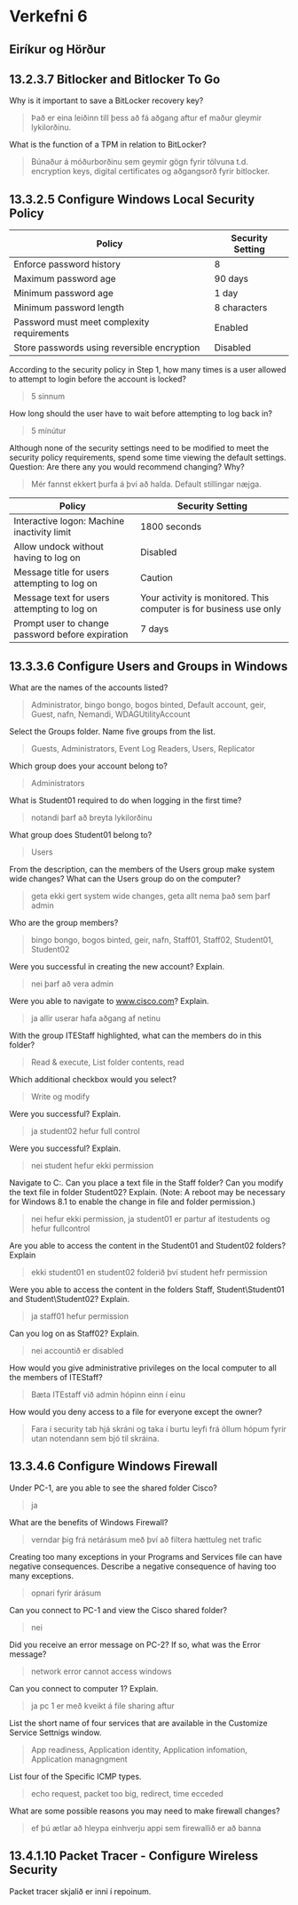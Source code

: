 # Verkefni 6
## Eiríkur og Hörður

## 13.2.3.7 Bitlocker and Bitlocker To Go

Why is it important to save a BitLocker recovery key?
> Það er eina leiðinn till þess að fá aðgang aftur ef maður gleymir lykilorðinu.

What is the function of a TPM in relation to BitLocker?
> Búnaður á móðurborðinu sem geymir gögn fyrir tölvuna t.d. encryption keys, digital certificates og aðgangsorð fyrir bitlocker.

## 13.3.2.5 Configure Windows Local Security Policy

| Policy | Security Setting |
|-------|------|
| Enforce password history | 8 |
| Maximum password age | 90 days|
| Minimum password age | 1 day|
| Minimum password length | 8 characters|
| Password must meet complexity requirements | Enabled |
| Store passwords using reversible encryption | Disabled |

According to the security policy in Step 1, how many times is a user allowed to attempt to login before the
account is locked?
> 5 sinnum

How long should the user have to wait before attempting to log back in?
> 5 mínútur

Although none of the security settings need to be modified to meet the security policy requirements,
spend some time viewing the default settings.
Question:
Are there any you would recommend changing? Why?
> Mér fannst ekkert þurfa á því að halda. Default stillingar næjga.

| Policy | Security Setting |
|-------|------|
| Interactive logon: Machine inactivity limit | 1800 seconds |
| Allow undock without having to log on | Disabled |
| Message title for users attempting to log on | Caution |
| Message text for users attempting to log on |  Your activity is monitored. This computer is for business use only|
| Prompt user to change password before expiration | 7 days |

## 13.3.3.6 Configure Users and Groups in Windows

What are the names of the accounts listed?
> Administrator, bingo bongo, bogos binted, Default account, geir, Guest, nafn, Nemandi, WDAGUtilityAccount

Select the Groups folder. Name five groups from the list.
>Guests, Administrators, Event Log Readers, Users, Replicator

Which group does your account belong to?
>Administrators

What is Student01 required to do when logging in the first time?
>notandi þarf að breyta lykilorðinu

What group does Student01 belong to?
>Users

From the description, can the members of the Users group make system wide changes? What can the
Users group do on the computer?
> geta ekki gert system wide changes, geta allt nema það sem þarf admin

Who are the group members?
>bingo bongo, bogos binted, geir, nafn, Staff01, Staff02, Student01, Student02

Were you successful in creating the new account? Explain.
>nei þarf að vera admin

Were you able to navigate to www.cisco.com? Explain.
>ja allir userar hafa aðgang af netinu

With the group ITEStaff highlighted, what can the members do in this folder?
>Read & execute, List folder contents, read 

Which additional checkbox would you select?
>Write og modify

Were you successful? Explain.
>ja student02 hefur full control

Were you successful? Explain.
>nei student hefur ekki permission

Navigate to C:\. Can you place a text file in the Staff folder? Can you modify the text file in folder
Student02? Explain. (Note: A reboot may be necessary for Windows 8.1 to enable the change in file and
folder permission.)
>nei hefur ekki permission, ja student01 er partur af itestudents og hefur fullcontrol

Are you able to access the content in the Student01 and Student02 folders? Explain
>ekki student01 en student02 folderið því student hefr permission

Were you able to access the content in the folders Staff, Student\Student01 and Student\Student02?
Explain.
>ja staff01 hefur permission 

Can you log on as Staff02? Explain.
>nei accountið er disabled

How would you give administrative privileges on the local computer to all the members of ITEStaff?
> Bæta ITEstaff við admin hópinn einn í einu

How would you deny access to a file for everyone except the owner?
> Fara í security tab hjá skráni og taka í burtu leyfi frá öllum hópum fyrir utan notendann sem bjó til skráina.

## 13.3.4.6 Configure Windows Firewall

Under PC-1, are you able to see the shared folder Cisco?
>ja

What are the benefits of Windows Firewall?
>verndar þig frá netárásum með því að filtera hættuleg net trafic

Creating too many exceptions in your Programs and Services file can have negative consequences.
Describe a negative consequence of having too many exceptions.
>opnari fyrir árásum

Can you connect to PC-1 and view the Cisco shared folder?
>nei

Did you receive an error message on PC-2? If so, what was the Error message?
>network error cannot access windows

Can you connect to computer 1? Explain.
>ja pc 1 er með  kveikt á file sharing aftur

List the short name of four services that are available in the Customize Service Settnigs window.
> App readiness, Application identity, Application infomation, Application managngment
 
List four of the Specific ICMP types.
>echo request, packet too big, redirect, time ecceded

What are some possible reasons you may need to make firewall changes?
>ef þú ætlar að hleypa einhverju appi sem firewallið er að banna

## 13.4.1.10 Packet Tracer - Configure Wireless Security

Packet tracer skjalið er inni í repoinum.

